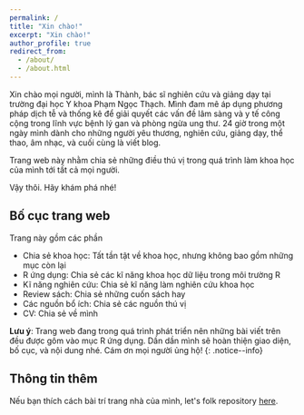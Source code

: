 ```yaml
---
permalink: /
title: "Xin chào!"
excerpt: "Xin chào!"
author_profile: true
redirect_from: 
  - /about/
  - /about.html
---
```


Xin chào mọi người, mình là Thành, bác sĩ nghiên cứu và giảng dạy tại trường đại học Y khoa Phạm Ngọc Thạch. Mình đam mê áp dụng phương pháp dịch tễ và thống kê để giải quyết các vấn đề lâm sàng và y tế công cộng trong lĩnh vực bệnh lý gan và phòng ngừa ung thư. 24 giờ trong một ngày mình dành cho những người yêu thương, nghiên cứu, giảng dạy, thể thao, âm nhạc, và cuối cùng là viết blog.

Trang web này nhằm chia sẻ những điều thú vị trong quá trình làm khoa học của mình tới tất cả mọi người.

Vậy thôi. Hãy khám phá nhé!

Bố cục trang web
---------------
Trang này gồm các phần
* Chia sẻ khoa học: Tất tần tật về khoa học, nhưng không bao gồm những mục còn lại
* R ứng dụng: Chia sẻ các kĩ năng khoa học dữ liệu trong môi trường R
* Kĩ năng nghiên cứu: Chia sẻ kĩ năng làm nghiên cứu khoa học
* Review sách: Chia sẻ những cuốn sách hay
* Các nguồn bổ ích: Chia sẻ các nguồn thú vị
* CV: Chia sẻ về mình

**Lưu ý**: Trang web đang trong quá trình phát triển nên những bài viết trên đều được gôm vào mục R ứng dụng. Dần dần mình sẽ hoàn thiện giao diện, bố cục, và nội dung nhé. Cám ơn mọi người ủng hộ!
{: .notice--info}

Thông tin thêm
------
Nếu bạn thích cách bài trí trang nhà của mình, let's folk repository [here](https://github.com/thanhkim1993/thanhkim1993.github.io).
